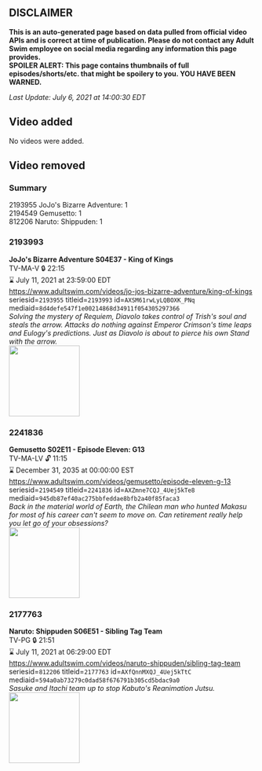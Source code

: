 ## DISCLAIMER
**This is an auto-generated page based on data pulled from official video APIs and is correct at time of publication. Please do not contact any Adult Swim employee on social media regarding any information this page provides.**  
**SPOILER ALERT: This page contains thumbnails of full episodes/shorts/etc. that might be spoilery to you. YOU HAVE BEEN WARNED.**  

_Last Update: July 6, 2021 at 14:00:30 EDT_
## Video added
No videos were added.  
## Video removed
### Summary
2193955 JoJo's Bizarre Adventure: 1  
2194549 Gemusetto: 1  
812206 Naruto: Shippuden: 1  
### 2193993
**JoJo's Bizarre Adventure S04E37 - King of Kings**  
TV-MA-V 🔒 22:15  
⌛ July 11, 2021 at 23:59:00 EDT  
https://www.adultswim.com/videos/jo-jos-bizarre-adventure/king-of-kings  
seriesid=`2193955` titleid=`2193993` id=`AXSM61rwLyLQBOXK_PNq` mediaid=`8d4defe547f1e00214868d34911f054305297366`  
_Solving the mystery of Requiem, Diavolo takes control of Trish's soul and steals the arrow. Attacks do nothing against Emperor Crimson's time leaps and Eulogy's predictions. Just as Diavolo is about to pierce his own Stand with the arrow._  
<a href="https://media.cdn.adultswim.com/uploads/20200914/thumbnails/2_2091410153-jojo_goldenwind_037.jpg"><img src="https://media.cdn.adultswim.com/uploads/20200914/thumbnails/2_2091410153-jojo_goldenwind_037.jpg" height="144px" /></a>
### 2241836
**Gemusetto S02E11 - Episode Eleven: G13**  
TV-MA-LV 🔓 11:15  
⌛ December 31, 2035 at 00:00:00 EST  
https://www.adultswim.com/videos/gemusetto/episode-eleven-g-13  
seriesid=`2194549` titleid=`2241836` id=`AXZmne7CQJ_4Uej5kTe8` mediaid=`945db87ef40ac275bbfeddae8bfb2a40f85faca3`  
_Back in the material world of Earth, the Chilean man who hunted Makasu for most of his career can't seem to move on. Can retirement really help you let go of your obsessions?_  
<a href="https://media.cdn.adultswim.com/uploads/20201215/thumbnails/2_201215836316-GSMP_211_dup-20201209.jpg"><img src="https://media.cdn.adultswim.com/uploads/20201215/thumbnails/2_201215836316-GSMP_211_dup-20201209.jpg" height="144px" /></a>
### 2177763
**Naruto: Shippuden S06E51 - Sibling Tag Team**  
TV-PG 🔒 21:51  
⌛ July 11, 2021 at 06:29:00 EDT  
https://www.adultswim.com/videos/naruto-shippuden/sibling-tag-team  
seriesid=`812206` titleid=`2177763` id=`AXfQnnMXQJ_4Uej5kTtC` mediaid=`594a0ab73279c0dad58f676791b305cd5bdac9a0`  
_Sasuke and Itachi team up to stop Kabuto's Reanimation Jutsu._  
<a href="https://media.cdn.adultswim.com/uploads/20210223/thumbnails/2_212231539266-NarutoShippuden_334_SiblingTagTeam.jpg"><img src="https://media.cdn.adultswim.com/uploads/20210223/thumbnails/2_212231539266-NarutoShippuden_334_SiblingTagTeam.jpg" height="144px" /></a>
